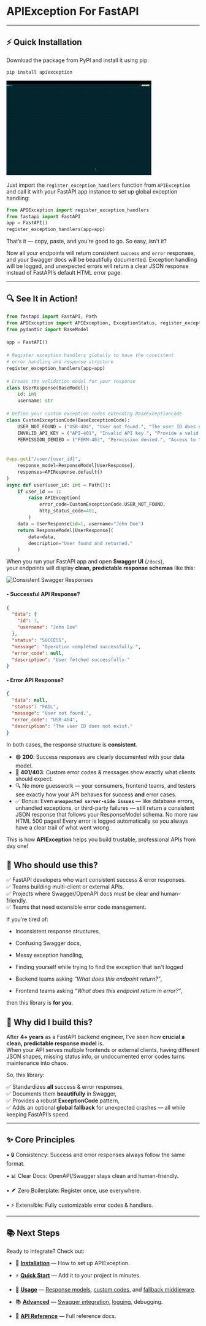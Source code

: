 # **APIException** For FastAPI

---

## ⚡ Quick Installation
Download the package from PyPI and install it using pip:
```bash
pip install apiexception
```

![Installing the APIException for FastAPI](pip-install-apiexception-1.gif)


Just import the `register_exception_handlers` function from `APIException` and call it with your FastAPI app instance to set up global exception handling:
```python
from APIException import register_exception_handlers
from fastapi import FastAPI
app = FastAPI()
register_exception_handlers(app=app)
```
That’s it — copy, paste, and you’re good to go. So easy, isn't it? 


Now all your endpoints will return consistent `success` and `error` responses, and your Swagger docs will be beautifully documented.
Exception handling will be logged, and unexpected errors will return a clear JSON response instead of FastAPI’s default HTML error page.

---
## 🔍 **See It in Action!**

```python
from fastapi import FastAPI, Path
from APIException import APIException, ExceptionStatus, register_exception_handlers, ResponseModel, APIResponse, BaseExceptionCode
from pydantic import BaseModel

app = FastAPI()

# Register exception handlers globally to have the consistent
# error handling and response structure
register_exception_handlers(app=app)

# Create the validation model for your response
class UserResponse(BaseModel):
    id: int
    username: str
    
# Define your custom exception codes extending BaseExceptionCode
class CustomExceptionCode(BaseExceptionCode):
    USER_NOT_FOUND = ("USR-404", "User not found.", "The user ID does not exist.")
    INVALID_API_KEY = ("API-401", "Invalid API key.", "Provide a valid API key.")
    PERMISSION_DENIED = ("PERM-403", "Permission denied.", "Access to this resource is forbidden.")


@app.get("/user/{user_id}",
    response_model=ResponseModel[UserResponse],
    responses=APIResponse.default()
)
async def user(user_id: int = Path()):
    if user_id == 1:
        raise APIException(
            error_code=CustomExceptionCode.USER_NOT_FOUND,
            http_status_code=401,
        )
    data = UserResponse(id=1, username="John Doe")
    return ResponseModel[UserResponse](
        data=data,
        description="User found and returned."
    )
```

When you run your FastAPI app and open **Swagger UI** (`/docs`),  
your endpoints will display **clean, predictable response schemas** like this:


![Consistent Swagger Responses](_user_{user_id}.gif)


#### - Successful API Response? 
```json
{
  "data": {
    "id": 7,
    "username": "John Doe"
  },
  "status": "SUCCESS",
  "message": "Operation completed successfully.",
  "error_code": null,
  "description": "User fetched successfully."
}
```
#### - Error API Response? 
```json
{
  "data": null,
  "status": "FAIL",
  "message": "User not found.",
  "error_code": "USR-404",
  "description": "The user ID does not exist."
}
```
In both cases, the response structure is **consistent**.


- 🟢 **200**: Success responses are clearly documented with your data model.
- 🔑 **401/403**: Custom error codes & messages show exactly what clients should expect.
- 🔍 No more guesswork — your consumers, frontend teams, and testers see exactly how your API behaves for success **and** error cases.
- ✅ Bonus: Even **`unexpected server-side issues`** — like database errors, unhandled exceptions, or third-party failures — still return a consistent JSON response that follows your ResponseModel schema.
No more raw HTML 500 pages! Every error is logged automatically so you always have a clear trail of what went wrong.

This is how **APIException** helps you build trustable, professional APIs from day one!

## 👥 Who should use this?

✅ FastAPI developers who want consistent success & error responses.  
✅ Teams building multi-client or external APIs.  
✅ Projects where Swagger/OpenAPI docs must be clear and human-friendly.  
✅ Teams that need extensible error code management.

If you’re tired of:

- Inconsistent response structures,

- Confusing Swagger docs,

- Messy exception handling,

- Finding yourself while trying to find the exception that isn't logged

- Backend teams asking *“What does this endpoint return?”*,

- Frontend teams asking *“What does this endpoint return in error?”*,

then this library is **for you**.

## 🎯 **Why did I build this?**

After **4+ years** as a FastAPI backend engineer, I’ve seen how **crucial a clean, predictable response model** is.  
When your API serves multiple frontends or external clients, having different JSON shapes, missing status info, or undocumented error codes turns maintenance into chaos.

So, this library:

✅ Standardizes **all** success & error responses,  
✅ Documents them **beautifully** in Swagger,  
✅ Provides a robust **ExceptionCode** pattern,  
✅ Adds an optional **global fallback** for unexpected crashes — all while keeping FastAPI’s speed.

---

## ✨ Core Principles

•	🔒 Consistency: Success and error responses always follow the same format.

•	📊 Clear Docs: OpenAPI/Swagger stays clean and human-friendly.

•	🪶 Zero Boilerplate: Register once, use everywhere.

•	⚡ Extensible: Fully customizable error codes & handlers.

---

## 📚 Next Steps

Ready to integrate?
Check out:
- 🚀 [**Installation**](installation.md) — How to set up APIException.

- ⚡  [**Quick Start**](usage/quick_start.md) — Add it to your project in minutes.

- 🧩 [**Usage**](usage/response_model.md) — [Response models](usage/response_model.md), [custom codes](usage/custom_codes.md), and [fallback middleware](usage/fallback.md).

- 📚 [**Advanced**](advanced/swagger.md) — [Swagger integration](advanced/swagger.md), [logging](advanced/logging.md), debugging.

- 🔗 [**API Reference**](reference/api.md) — Full reference docs.

